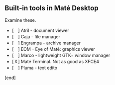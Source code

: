 ## Built-in tools in Maté Desktop

Examine these.

 * [　] Atril - document viewer
 * [　] Caja - file manager
 * [　] Engrampa - archive manager
 * [　] EOM - Eye of Maté: graphics viewer
 * [　] Marco - lightweight GTK+ window manager
 * [Ｘ] Maté Terminal. Not as good as XFCE4
 * [　] Pluma - text edito

[end]
